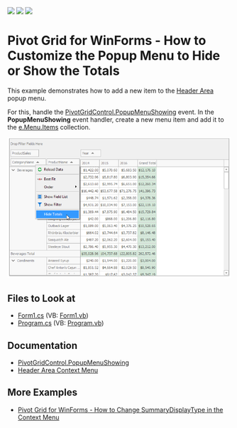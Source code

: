 <!-- default badges list -->
![](https://img.shields.io/endpoint?url=https://codecentral.devexpress.com/api/v1/VersionRange/128582643/18.2.3%2B)
[![](https://img.shields.io/badge/Open_in_DevExpress_Support_Center-FF7200?style=flat-square&logo=DevExpress&logoColor=white)](https://supportcenter.devexpress.com/ticket/details/E923)
[![](https://img.shields.io/badge/📖_How_to_use_DevExpress_Examples-e9f6fc?style=flat-square)](https://docs.devexpress.com/GeneralInformation/403183)
<!-- default badges end -->

# Pivot Grid for WinForms - How to Customize the Popup Menu to Hide or Show the Totals

This example demonstrates how to add a new item to the [Header Area](https://docs.devexpress.com/WindowsForms/1803) popup menu.

For this, handle the [PivotGridControl.PopupMenuShowing](https://docs.devexpress.com/WindowsForms/DevExpress.XtraPivotGrid.PivotGridControl.PopupMenuShowing) event. In the **PopupMenuShowing** event handler, create a new menu item and add it to the [e.Menu.Items](https://docs.devexpress.com/WindowsForms/DevExpress.Utils.Menu.DXSubMenuItem.Items) collection.

![screenshot](https://github.com/DevExpress-Examples/how-to-toggle-totals-visibility-at-runtime-e923/blob/18.2.3%2B/images/screenshot.png)

<!-- default file list -->
## Files to Look at

* [Form1.cs](./CS/Form1.cs) (VB: [Form1.vb](./VB/Form1.vb))
* [Program.cs](./CS/Program.cs) (VB: [Program.vb](./VB/Program.vb))
<!-- default file list end -->
## Documentation 
- [PivotGridControl.PopupMenuShowing](https://docs.devexpress.com/WindowsForms/DevExpress.XtraPivotGrid.PivotGridControl.PopupMenuShowing)
- [Header Area Context Menu](https://docs.devexpress.com/WindowsForms/1725/controls-and-libraries/pivot-grid/ui-elements/header-area-context-menu)
## More Examples
- [Pivot Grid for WinForms - How to Change SummaryDisplayType in the Context Menu](https://github.com/DevExpress-Examples/how-to-change-summarydisplaytype-via-the-context-menu-e2321)
